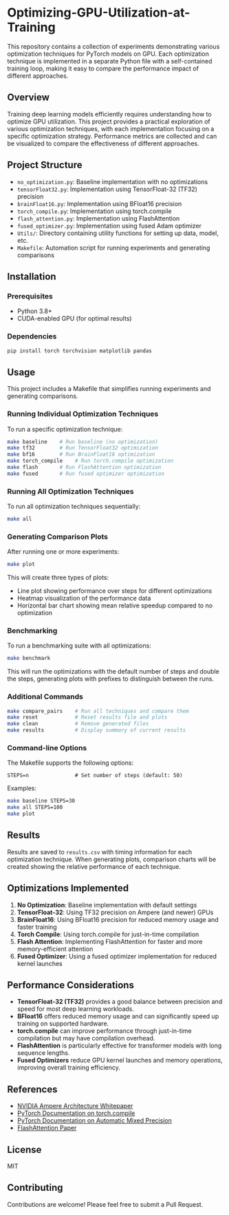 # Optimizing-GPU-Utilization-at-Training

This repository contains a collection of experiments demonstrating various optimization techniques for PyTorch models on GPU. Each optimization technique is implemented in a separate Python file with a self-contained training loop, making it easy to compare the performance impact of different approaches.

## Overview

Training deep learning models efficiently requires understanding how to optimize GPU utilization. This project provides a practical exploration of various optimization techniques, with each implementation focusing on a specific optimization strategy. Performance metrics are collected and can be visualized to compare the effectiveness of different approaches.

## Project Structure

- `no_optimization.py`: Baseline implementation with no optimizations
- `tensorFloat32.py`: Implementation using TensorFloat-32 (TF32) precision
- `brainFloat16.py`: Implementation using BFloat16 precision
- `torch_compile.py`: Implementation using torch.compile
- `flash_attention.py`: Implementation using FlashAttention
- `fused_optimizer.py`: Implementation using fused Adam optimizer
- `Utils/`: Directory containing utility functions for setting up data, model, etc.
- `Makefile`: Automation script for running experiments and generating comparisons

## Installation

### Prerequisites

- Python 3.8+
- CUDA-enabled GPU (for optimal results)

### Dependencies

```bash
pip install torch torchvision matplotlib pandas
```

## Usage

This project includes a Makefile that simplifies running experiments and generating comparisons.

### Running Individual Optimization Techniques

To run a specific optimization technique:

```bash
make baseline    # Run baseline (no optimization)
make tf32        # Run TensorFloat32 optimization
make bf16        # Run BrainFloat16 optimization 
make torch_compile    # Run torch.compile optimization
make flash       # Run FlashAttention optimization
make fused       # Run fused optimizer optimization
```

### Running All Optimization Techniques

To run all optimization techniques sequentially:

```bash
make all
```

### Generating Comparison Plots

After running one or more experiments:

```bash
make plot
```

This will create three types of plots:
- Line plot showing performance over steps for different optimizations
- Heatmap visualization of the performance data
- Horizontal bar chart showing mean relative speedup compared to no optimization

### Benchmarking

To run a benchmarking suite with all optimizations:

```bash
make benchmark
```

This will run the optimizations with the default number of steps and double the steps, generating plots with prefixes to distinguish between the runs.

### Additional Commands

```bash
make compare_pairs    # Run all techniques and compare them
make reset            # Reset results file and plots
make clean            # Remove generated files
make results          # Display summary of current results
```

### Command-line Options

The Makefile supports the following options:

```
STEPS=n               # Set number of steps (default: 50)
```

Examples:

```bash
make baseline STEPS=30
make all STEPS=100
make plot
```

## Results

Results are saved to `results.csv` with timing information for each optimization technique. When generating plots, comparison charts will be created showing the relative performance of each technique.

## Optimizations Implemented

1. **No Optimization**: Baseline implementation with default settings
2. **TensorFloat-32**: Using TF32 precision on Ampere (and newer) GPUs
3. **BrainFloat16**: Using BFloat16 precision for reduced memory usage and faster training
4. **Torch Compile**: Using torch.compile for just-in-time compilation
5. **Flash Attention**: Implementing FlashAttention for faster and more memory-efficient attention
6. **Fused Optimizer**: Using a fused optimizer implementation for reduced kernel launches

## Performance Considerations

- **TensorFloat-32 (TF32)** provides a good balance between precision and speed for most deep learning workloads.
- **BFloat16** offers reduced memory usage and can significantly speed up training on supported hardware.
- **torch.compile** can improve performance through just-in-time compilation but may have compilation overhead.
- **FlashAttention** is particularly effective for transformer models with long sequence lengths.
- **Fused Optimizers** reduce GPU kernel launches and memory operations, improving overall training efficiency.

## References

- [NVIDIA Ampere Architecture Whitepaper](https://images.nvidia.com/aem-dam/en-zz/Solutions/data-center/nvidia-ampere-architecture-whitepaper.pdf)
- [PyTorch Documentation on torch.compile](https://pytorch.org/tutorials/intermediate/torch_compile_tutorial.html)
- [PyTorch Documentation on Automatic Mixed Precision](https://pytorch.org/docs/stable/amp.html)
- [FlashAttention Paper](https://arxiv.org/abs/2205.14135)

## License

MIT

## Contributing

Contributions are welcome! Please feel free to submit a Pull Request. 